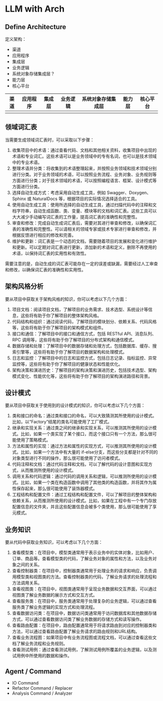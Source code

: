 # LLM with Arch

## Define Architecture

定义架构：

- 渠道
- 应用程序
- 集成层
- 业务逻辑
- 系统对象存储集成层？
- 能力层
- 核心平台

| 渠道 | 应用程序 | 集成层 | 业务逻辑 | 系统对象存储集成层 | 能力层 | 核心平台 |
|----|------|-----|------|-----------|-----|------|
|    |      |     |      |           |     |      |


## 领域词汇表

当需要生成领域词汇表时，可以采取以下步骤：

1. 收集项目中的术语：通过查看代码、文档和其他相关资料，收集项目中出现的术语和专业词汇。这些术语可以是业务领域中的专有名词，也可以是技术领域中的专业术语。
2. 整理术语并分类：将收集到的术语整理起来，并按照业务领域和技术领域分别进行分类。对于业务领域的术语，可以按照业务流程、业务对象、业务规则等方面进行分类；对于技术领域的术语，可以按照编程语言、框架、设计模式等方面进行分类。
3. 选择自动生成方式：考虑采用自动生成工具，例如 Swagger、Doxygen、Sphinx 或 NaturalDocs 等，根据项目的实际情况选择适合的工具。
4. 使用自动生成工具：使用所选择的自动生成工具，通过扫描代码中的注释和文档字符串，自动生成函数、类、变量、模块等的文档和词汇表。这些工具可以大大减少手动编写词汇表的工作量，提高词汇表的准确性和完整性。
5. 审查和修改：完成自动生成词汇表后，需要对其进行审查和修改，以确保词汇表的准确性和完整性。可以请相关的领域专家或技术专家进行审查和修改，并根据反馈进行相应的修改和完善。
6. 维护和更新：词汇表是一个动态的文档，需要随着项目的发展和变化进行维护和更新。可以定期对词汇表进行更新，添加新的术语和定义，删除不再使用的术语，以保持词汇表的实用性和有效性。

需要注意的是，自动生成的词汇表可能存在一定的误差或缺漏，需要经过人工审查和修改，以确保词汇表的准确性和实用性。

## 架构风格分析

要从项目中获取关于架构风格的知识，你可以考虑以下几个方面：

1. 项目文档：阅读项目文档，了解项目的业务需求、技术选型、系统设计等信息，这些将有助于你了解项目的整体架构风格。
2. 代码结构和组织：通过阅读代码，了解项目的模块划分、依赖关系、代码风格等，这些将有助于你了解项目的架构模式和组件。
3. 接口和通信：了解项目中的接口和通信方式，包括 RESTful API、消息队列、RPC 调用等，这些将有助于你了解项目的分布式架构和通信模式。
4. 数据存储和处理：了解项目中的数据存储和处理方式，包括数据库、缓存、搜索引擎等，这些将有助于你了解项目的数据架构和处理模式。
5. 日志和监控：了解项目中的日志和监控方式，包括日志记录、指标监控、异常监控等，这些将有助于你了解项目的健康状态和性能优化。
6. 架构决策和演进历史：了解项目的架构决策和演进历史，包括技术选型、架构模式变化、性能优化等，这些将有助于你了解项目的架构演进路径和背景。

## 设计模式

要从项目中获取关于使用到的设计模式的知识，你可以考虑以下几个方面：

1. 类和接口的命名：通过类和接口的命名，可以大致猜测其所使用的设计模式。比如，以“Factory”结尾的类名可能使用了工厂模式。
2. 继承和实现关系：通过类之间的继承和实现关系，可以推测其所使用的设计模式。比如，如果一个类实现了某个接口，而这个接口只有一个方法，那么很可能使用了策略模式。
3. 方法和属性的实现：通过方法和属性的实现方式，可以推测其所使用的设计模式。比如，如果一个方法中有大量的
   if-else分支，而这些分支都是针对不同的对象类型进行不同的操作，那么很可能使用了访问者模式。
4. 代码注释和文档：通过代码注释和文档，可以了解代码的设计意图和实现方式，从而推测所使用的设计模式。
5. 调用关系和代码逻辑：通过代码的调用关系和逻辑，可以推测所使用的设计模式。比如，如果一个类在构造函数中调用了其他类的构造函数，并将其作为属性保存起来，那么很可能使用了装饰器模式。
6. 工程结构和配置文件：通过工程结构和配置文件，可以了解项目的整体架构和依赖关系，从而推测所使用的设计模式。比如，如果在工程中有一个专门存放配置信息的文件夹，并且这些配置信息会被多个类使用，那么很可能使用了享元模式。

## 业务知识

要从代码中获取业务知识，可以考虑以下几个方面：

1. 查看模型类：在项目中，模型类通常用于表示业务中的实体对象，比如用户、订单、商品等。查看模型类的代码，了解业务对象的属性和方法，以及业务对象之间的关系。
2. 查看控制器类：在项目中，控制器类通常用于处理业务的请求和响应，负责调用模型类和视图类的方法。查看控制器类的代码，了解业务请求的处理流程和方法调用关系。
3. 查看视图类：在项目中，视图类通常用于呈现业务数据和交互界面，可以通过视图类了解业务数据的展示方式和交互方式。
4. 查看服务类：在项目中，服务类通常用于处理复杂的业务逻辑，可以通过查看服务类了解业务逻辑的实现方式和处理流程。
5. 查看数据访问类：在项目中，数据访问类通常用于访问数据库和其他数据存储方式，可以通过查看数据访问类了解业务数据的存储方式和读写操作。
6. 查看路由配置：在项目中，路由配置通常用于将请求路由到对应的控制器类和方法，可以通过查看路由配置了解业务请求的路由规则和URL结构。
7. 查看业务流程图：如果项目中有业务流程图或流程文档，可以通过查看这些文档了解业务流程和业务规则。
8. 查看测试用例：通过查看测试用例，了解测试用例所覆盖的业务逻辑，以及测试用例中所使用的数据和操作。

## Agent / Command

- IO Command
- Refactor Command / Replacer
- Analysis Command / Analyzer


